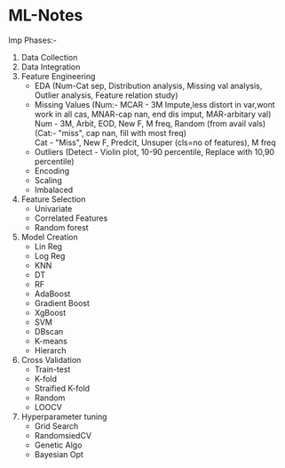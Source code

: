 # ML-Notes

Imp Phases:-
1. Data Collection 
2. Data Integration
3. Feature Engineering
    - EDA (Num-Cat sep, Distribution analysis, Missing val analysis, Outlier analysis, Feature relation study)
    - Missing Values (Num:- MCAR - 3M Impute,less distort in var,wont work in all cas, MNAR-cap nan, end dis imput, MAR-arbitary val)
       Num - 3M, Arbit, EOD, New F, M freq, Random (from avail vals)
                     (Cat:- "miss", cap nan, fill with most freq) <br>
      Cat - "Miss", New F, Predcit, Unsuper (cls=no of features), M freq   <br>
    - Outliers (Detect - Violin plot, 10-90 percentile, Replace with 10,90 percentile)
    - Encoding
    - Scaling
    - Imbalaced
4. Feature Selection
    - Univariate
    - Correlated Features
    - Random forest
5. Model Creation 
   - Lin Reg
   - Log Reg
   - KNN
   - DT
   - RF
   - AdaBoost
   - Gradient Boost
   - XgBoost
   - SVM
   - DBscan
   - K-means
   - Hierarch
6. Cross Validation
   - Train-test
   - K-fold
   - Straified K-fold
   - Random
   - LOOCV
7. Hyperparameter tuning
    - Grid Search
    - RandomsiedCV
    - Genetic Algo
    - Bayesian Opt
